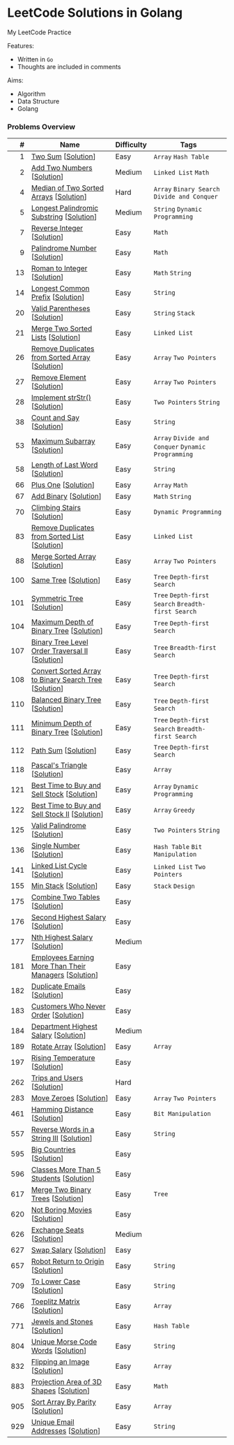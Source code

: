 # LeetCode Solutions in Golang
My LeetCode Practice

Features:
* Written in `Go`
* Thoughts are included in comments

Aims:
* Algorithm
* Data Structure
* Golang


### Problems Overview
<!-- OVERVIEW START -->
#|Name|Difficulty|Tags
-:|----|----------|----
1|[Two Sum](https://leetcode.com/problems/two-sum) [[Solution](./001_two_sum.go)]|Easy|`Array` `Hash Table`
2|[Add Two Numbers](https://leetcode.com/problems/add-two-numbers) [[Solution](./002_add_two_numbers.go)]|Medium|`Linked List` `Math`
4|[Median of Two Sorted Arrays](https://leetcode.com/problems/median-of-two-sorted-arrays) [[Solution](./004_median_of_two_sorted_arrays.go)]|Hard|`Array` `Binary Search` `Divide and Conquer`
5|[Longest Palindromic Substring](https://leetcode.com/problems/longest-palindromic-substring) [[Solution](./005_longest_palindromic_substring.go)]|Medium|`String` `Dynamic Programming`
7|[Reverse Integer](https://leetcode.com/problems/reverse-integer) [[Solution](./007_reverse_integer.go)]|Easy|`Math`
9|[Palindrome Number](https://leetcode.com/problems/palindrome-number) [[Solution](./009_palindrome_number.go)]|Easy|`Math`
13|[Roman to Integer](https://leetcode.com/problems/roman-to-integer) [[Solution](./013_roman_to_integer.go)]|Easy|`Math` `String`
14|[Longest Common Prefix](https://leetcode.com/problems/longest-common-prefix) [[Solution](./014_longest_common_prefix.go)]|Easy|`String`
20|[Valid Parentheses](https://leetcode.com/problems/valid-parentheses) [[Solution](./020_valid_parentheses.go)]|Easy|`String` `Stack`
21|[Merge Two Sorted Lists](https://leetcode.com/problems/merge-two-sorted-lists) [[Solution](./021_merge_two_sorted_lists.go)]|Easy|`Linked List`
26|[Remove Duplicates from Sorted Array](https://leetcode.com/problems/remove-duplicates-from-sorted-array) [[Solution](./026_remove_duplicates_from_sorted_array.go)]|Easy|`Array` `Two Pointers`
27|[Remove Element](https://leetcode.com/problems/remove-element) [[Solution](./027_remove_element.go)]|Easy|`Array` `Two Pointers`
28|[Implement strStr()](https://leetcode.com/problems/implement-strstr) [[Solution](./028_implement_strstr.go)]|Easy|`Two Pointers` `String`
38|[Count and Say](https://leetcode.com/problems/count-and-say) [[Solution](./038_count_and_say.go)]|Easy|`String`
53|[Maximum Subarray](https://leetcode.com/problems/maximum-subarray) [[Solution](./053_maximum_subarray.go)]|Easy|`Array` `Divide and Conquer` `Dynamic Programming`
58|[Length of Last Word](https://leetcode.com/problems/length-of-last-word) [[Solution](./058_length_of_last_word.go)]|Easy|`String`
66|[Plus One](https://leetcode.com/problems/plus-one) [[Solution](./066_plus_one.go)]|Easy|`Array` `Math`
67|[Add Binary](https://leetcode.com/problems/add-binary) [[Solution](./067_add_binary.go)]|Easy|`Math` `String`
70|[Climbing Stairs](https://leetcode.com/problems/climbing-stairs) [[Solution](./070_climbing_stairs.go)]|Easy|`Dynamic Programming`
83|[Remove Duplicates from Sorted List](https://leetcode.com/problems/remove-duplicates-from-sorted-list) [[Solution](./083_remove_duplicates_from_sorted_list.go)]|Easy|`Linked List`
88|[Merge Sorted Array](https://leetcode.com/problems/merge-sorted-array) [[Solution](./088_merge_sorted_array.go)]|Easy|`Array` `Two Pointers`
100|[Same Tree](https://leetcode.com/problems/same-tree) [[Solution](./100_same_tree.go)]|Easy|`Tree` `Depth-first Search`
101|[Symmetric Tree](https://leetcode.com/problems/symmetric-tree) [[Solution](./101_symmetric_tree.go)]|Easy|`Tree` `Depth-first Search` `Breadth-first Search`
104|[Maximum Depth of Binary Tree](https://leetcode.com/problems/maximum-depth-of-binary-tree) [[Solution](./104_maximum_depth_of_binary_tree.go)]|Easy|`Tree` `Depth-first Search`
107|[Binary Tree Level Order Traversal II](https://leetcode.com/problems/binary-tree-level-order-traversal-ii) [[Solution](./107_binary_tree_level_order_traversal_ii.go)]|Easy|`Tree` `Breadth-first Search`
108|[Convert Sorted Array to Binary Search Tree](https://leetcode.com/problems/convert-sorted-array-to-binary-search-tree) [[Solution](./108_convert_sorted_array_to_binary_search_tree.go)]|Easy|`Tree` `Depth-first Search`
110|[Balanced Binary Tree](https://leetcode.com/problems/balanced-binary-tree) [[Solution](./110_balanced_binary_tree.go)]|Easy|`Tree` `Depth-first Search`
111|[Minimum Depth of Binary Tree](https://leetcode.com/problems/minimum-depth-of-binary-tree) [[Solution](./111_minimum_depth_of_binary_tree.go)]|Easy|`Tree` `Depth-first Search` `Breadth-first Search`
112|[Path Sum](https://leetcode.com/problems/path-sum) [[Solution](./112_path_sum.go)]|Easy|`Tree` `Depth-first Search`
118|[Pascal's Triangle](https://leetcode.com/problems/pascals-triangle) [[Solution](./118_pascals_triangle.go)]|Easy|`Array`
121|[Best Time to Buy and Sell Stock](https://leetcode.com/problems/best-time-to-buy-and-sell-stock) [[Solution](./121_best_time_to_buy_and_sell_stock.go)]|Easy|`Array` `Dynamic Programming`
122|[Best Time to Buy and Sell Stock II](https://leetcode.com/problems/best-time-to-buy-and-sell-stock-ii) [[Solution](./122_best_time_to_buy_and_sell_stock_ii.go)]|Easy|`Array` `Greedy`
125|[Valid Palindrome](https://leetcode.com/problems/valid-palindrome) [[Solution](./125_valid_palindrome.go)]|Easy|`Two Pointers` `String`
136|[Single Number](https://leetcode.com/problems/single-number) [[Solution](./136_single_number.go)]|Easy|`Hash Table` `Bit Manipulation`
141|[Linked List Cycle](https://leetcode.com/problems/linked-list-cycle) [[Solution](./141_linked_list_cycle.py)]|Easy|`Linked List` `Two Pointers`
155|[Min Stack](https://leetcode.com/problems/min-stack) [[Solution](./155_min_stack.go)]|Easy|`Stack` `Design`
175|[Combine Two Tables](https://leetcode.com/problems/combine-two-tables) [[Solution](./175_combine_two_tables.sql)]|Easy|
176|[Second Highest Salary](https://leetcode.com/problems/second-highest-salary) [[Solution](./176_second_highest_salary.sql)]|Easy|
177|[Nth Highest Salary](https://leetcode.com/problems/nth-highest-salary) [[Solution](./177_nth_highest_salary.sql)]|Medium|
181|[Employees Earning More Than Their Managers](https://leetcode.com/problems/employees-earning-more-than-their-managers) [[Solution](./181_employees_earning_more_than_their_managers.sql)]|Easy|
182|[Duplicate Emails](https://leetcode.com/problems/duplicate-emails) [[Solution](./182_duplicate_emails.sql)]|Easy|
183|[Customers Who Never Order](https://leetcode.com/problems/customers-who-never-order) [[Solution](./183_customers_who_never_order.sql)]|Easy|
184|[Department Highest Salary](https://leetcode.com/problems/department-highest-salary) [[Solution](./184_department_highest_salary.sql)]|Medium|
189|[Rotate Array](https://leetcode.com/problems/rotate-array) [[Solution](./189_rotate_array.go)]|Easy|`Array`
197|[Rising Temperature](https://leetcode.com/problems/rising-temperature) [[Solution](./197_rising_temperature.sql)]|Easy|
262|[Trips and Users](https://leetcode.com/problems/trips-and-users) [[Solution](./262_trips_and_users.sql)]|Hard|
283|[Move Zeroes](https://leetcode.com/problems/move-zeroes) [[Solution](./283_move_zeroes.go)]|Easy|`Array` `Two Pointers`
461|[Hamming Distance](https://leetcode.com/problems/hamming-distance) [[Solution](./461_hamming_distance.go)]|Easy|`Bit Manipulation`
557|[Reverse Words in a String III](https://leetcode.com/problems/reverse-words-in-a-string-iii) [[Solution](./557_reverse_words_in_a_string_iii.go)]|Easy|`String`
595|[Big Countries](https://leetcode.com/problems/big-countries) [[Solution](./595_big_countries.sql)]|Easy|
596|[Classes More Than 5 Students](https://leetcode.com/problems/classes-more-than-5-students) [[Solution](./596_classes_more_than_5_students.sql)]|Easy|
617|[Merge Two Binary Trees](https://leetcode.com/problems/merge-two-binary-trees) [[Solution](./617_merge_two_binary_trees.go)]|Easy|`Tree`
620|[Not Boring Movies](https://leetcode.com/problems/not-boring-movies) [[Solution](./620_not_boring_movies.sql)]|Easy|
626|[Exchange Seats](https://leetcode.com/problems/exchange-seats) [[Solution](./626_exchange_seats.sql)]|Medium|
627|[Swap Salary](https://leetcode.com/problems/swap-salary) [[Solution](./627_swap_salary.sql)]|Easy|
657|[Robot Return to Origin](https://leetcode.com/problems/robot-return-to-origin) [[Solution](./657_robot_return_to_origin.go)]|Easy|`String`
709|[To Lower Case](https://leetcode.com/problems/to-lower-case) [[Solution](./709_to_lower_case.go)]|Easy|`String`
766|[Toeplitz Matrix](https://leetcode.com/problems/toeplitz-matrix) [[Solution](./766_toeplitz_matrix.go)]|Easy|`Array`
771|[Jewels and Stones](https://leetcode.com/problems/jewels-and-stones) [[Solution](./771_jewels_and_stones.go)]|Easy|`Hash Table`
804|[Unique Morse Code Words](https://leetcode.com/problems/unique-morse-code-words) [[Solution](./804_unique_morse_code_words.go)]|Easy|`String`
832|[Flipping an Image](https://leetcode.com/problems/flipping-an-image) [[Solution](./832_flipping_an_image.go)]|Easy|`Array`
883|[Projection Area of 3D Shapes](https://leetcode.com/problems/projection-area-of-3d-shapes) [[Solution](./883_projection_area_of_3d_shapes.go)]|Easy|`Math`
905|[Sort Array By Parity](https://leetcode.com/problems/sort-array-by-parity) [[Solution](./905_sort_array_by_parity.go)]|Easy|`Array`
929|[Unique Email Addresses](https://leetcode.com/problems/unique-email-addresses) [[Solution](./929_unique_email_addresses.go)]|Easy|`String`
<!-- OVERVIEW END -->
